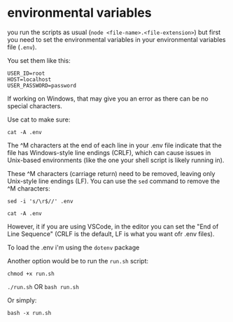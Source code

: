 # environmental variables

you run the scripts as usual (`node <file-name>.<file-extension>`) but first you need to set the environmental variables in your environmental variables file (`.env`).

You set them like this:

    USER_ID=root
    HOST=localhost
    USER_PASSWORD=password

If working on Windows, that may give you an error as there can be no special characters.

Use cat to make sure:

`cat -A .env`

The ^M characters at the end of each line in your .env file indicate that the file has Windows-style 
line endings (CRLF), which can cause issues in Unix-based environments (like the one your shell script 
is likely running in).

These ^M characters (carriage return) need to be removed, leaving only Unix-style line endings (LF).
You can use the `sed` command to remove the ^M characters:

`sed -i 's/\r$//' .env`

`cat -A .env`

However, it if you are using VSCode, in the editor you can set the "End of Line Sequence" (CRLF is the default, LF is what you want ofr .env files).

To load the .env i'm using the `dotenv` package

Another option would be to run the `run.sh` script:

`chmod +x run.sh`

`./run.sh` OR `bash run.sh`

Or simply:

`bash -x run.sh`
